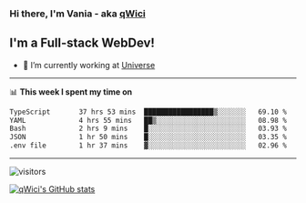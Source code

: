 ### Hi there, I'm Vania - aka [qWici][website]

## I'm a Full-stack WebDev!
- 🔭 I’m currently working at [Universe][universe]

---

📊 **This week I spent my time on**
<!--START_SECTION:waka-->

```txt
TypeScript       37 hrs 53 mins  █████████████████▒░░░░░░░   69.10 %
YAML             4 hrs 55 mins   ██▒░░░░░░░░░░░░░░░░░░░░░░   08.98 %
Bash             2 hrs 9 mins    █░░░░░░░░░░░░░░░░░░░░░░░░   03.93 %
JSON             1 hr 50 mins    █░░░░░░░░░░░░░░░░░░░░░░░░   03.35 %
.env file        1 hr 37 mins    ▓░░░░░░░░░░░░░░░░░░░░░░░░   02.96 %
```

<!--END_SECTION:waka-->

---

![visitors](https://visitor-badge.glitch.me/badge?page_id=qWici)


[![qWici's GitHub stats](https://github-readme-stats.vercel.app/api?username=qWici)](https://github.com/qWici/github-readme-stats)

[website]: https://devkucher.com
[twitter]: https://twitter.com/KucherDev
[linkedin]: https://www.linkedin.com/in/ivankucher
[universe]: https://universeapps.limited

